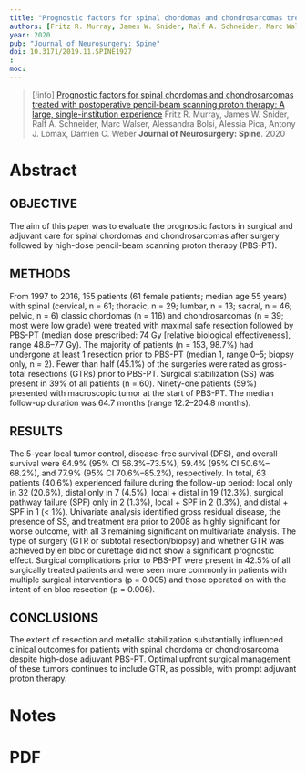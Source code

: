 ```yaml
---
title: "Prognostic factors for spinal chordomas and chondrosarcomas treated with postoperative pencil-beam scanning proton therapy: A large, single-institution experience"
authors: [Fritz R. Murray, James W. Snider, Ralf A. Schneider, Marc Walser, Alessandra Bolsi, Alessia Pica, Antony J. Lomax, Damien C. Weber]
year: 2020
pub: "Journal of Neurosurgery: Spine"
doi: 10.3171/2019.11.SPINE1927
: 
moc: 
---
```

>[!info]
[Prognostic factors for spinal chordomas and chondrosarcomas treated with postoperative pencil-beam scanning proton therapy: A large, single-institution experience](https://pubmed.ncbi.nlm.nih.gov//)
Fritz R. Murray, James W. Snider, Ralf A. Schneider, Marc Walser, Alessandra Bolsi, Alessia Pica, Antony J. Lomax, Damien C. Weber
**Journal of Neurosurgery: Spine**. 2020

# Abstract
## OBJECTIVE
The aim of this paper was to evaluate the prognostic factors in surgical and adjuvant care for spinal chordomas and chondrosarcomas after surgery followed by high-dose pencil-beam scanning proton therapy (PBS-PT).

## METHODS
From 1997 to 2016, 155 patients (61 female patients; median age 55 years) with spinal (cervical, n = 61; thoracic, n = 29; lumbar, n = 13; sacral, n = 46; pelvic, n = 6) classic chordomas (n = 116) and chondrosarcomas (n = 39; most were low grade) were treated with maximal safe resection followed by PBS-PT (median dose prescribed: 74 Gy [relative biological effectiveness], range 48.6–77 Gy). The majority of patients (n = 153, 98.7%) had undergone at least 1 resection prior to PBS-PT (median 1, range 0–5; biopsy only, n = 2). Fewer than half (45.1%) of the surgeries were rated as gross-total resections (GTRs) prior to PBS-PT. Surgical stabilization (SS) was present in 39% of all patients (n = 60). Ninety-one patients (59%) presented with macroscopic tumor at the start of PBS-PT. The median follow-up duration was 64.7 months (range 12.2–204.8 months).

## RESULTS
The 5-year local tumor control, disease-free survival (DFS), and overall survival were 64.9% (95% CI 56.3%–73.5%), 59.4% (95% CI 50.6%–68.2%), and 77.9% (95% CI 70.6%–85.2%), respectively. In total, 63 patients (40.6%) experienced failure during the follow-up period: local only in 32 (20.6%), distal only in 7 (4.5%), local + distal in 19 (12.3%), surgical pathway failure (SPF) only in 2 (1.3%), local + SPF in 2 (1.3%), and distal + SPF in 1 (< 1%). Univariate analysis identified gross residual disease, the presence of SS, and treatment era prior to 2008 as highly significant for worse outcome, with all 3 remaining significant on multivariate analysis. The type of surgery (GTR or subtotal resection/biopsy) and whether GTR was achieved by en bloc or curettage did not show a significant prognostic effect. Surgical complications prior to PBS-PT were present in 42.5% of all surgically treated patients and were seen more commonly in patients with multiple surgical interventions (p = 0.005) and those operated on with the intent of en bloc resection (p = 0.006).

## CONCLUSIONS
The extent of resection and metallic stabilization substantially influenced clinical outcomes for patients with spinal chordoma or chondrosarcoma despite high-dose adjuvant PBS-PT. Optimal upfront surgical management of these tumors continues to include GTR, as possible, with prompt adjuvant proton therapy.

# Notes

# PDF